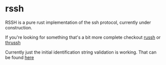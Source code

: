 # rssh
RSSH is a pure rust implementation of the ssh protocol, currently under construction.

If you're looking for something that's a bit more complete checkout [russh](https://github.com/Eugeny/russh) or [thrussh](https://nest.pijul.com/pijul/thrussh)

Currently just the initial identification string validation is working. That can be found [here](https://github.com/casually-blue/rssh/blob/main/rust-ssh/src/identification/mod.rs)
